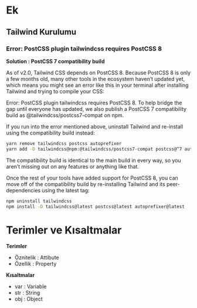 

# Ek

## Tailwind Kurulumu


### Error: PostCSS plugin tailwindcss requires PostCSS 8

**Solution : PostCSS 7 compatibility build**

As of v2.0, Tailwind CSS depends on PostCSS 8. Because PostCSS 8 is only a few months old, many other tools in the ecosystem haven’t updated yet, which means you might see an error like this in your terminal after installing Tailwind and trying to compile your CSS:

Error: PostCSS plugin tailwindcss requires PostCSS 8.
To help bridge the gap until everyone has updated, we also publish a PostCSS 7 compatibility build as @tailwindcss/postcss7-compat on npm.

If you run into the error mentioned above, uninstall Tailwind and re-install using the compatibility build instead:

```bash
yarn remove tailwindcss postcss autoprefixer
yarn add -D tailwindcss@npm:@tailwindcss/postcss7-compat postcss@^7 autoprefixer@^9
```

The compatibility build is identical to the main build in every way, so you aren’t missing out on any features or anything like that.

Once the rest of your tools have added support for PostCSS 8, you can move off of the compatibility build by re-installing Tailwind and its peer-dependencies using the latest tag:

```bash
npm uninstall tailwindcss
npm install -D tailwindcss@latest postcss@latest autoprefixer@latest
```

# Terimler ve Kısaltmalar

**Terimler**

* Öznitelik : Attibute
* Özellik : Property

**Kısaltmalar**

* var : Variable
* str : String
* obj : Object


